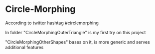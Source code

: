 # Circle-Morphing
According to twitter hashtag #circlemorphing

In folder "CircleMorphingOuterTriangle" is my first try on this project

"CircleMorphingOtherShapes" bases on it, is more generic and serves additional features
